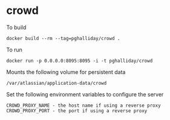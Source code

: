 # crowd

To build

```
docker build --rm --tag=pghalliday/crowd .
```

To run

```
docker run -p 0.0.0.0:8095:8095 -i -t pghalliday/crowd
```

Mounts the following volume for persistent data

```
/var/atlassian/application-data/crowd
```

Set the following environment variables to configure the server

```
CROWD_PROXY_NAME - the host name if using a reverse proxy
CROWD_PROXY_PORT - the port if using a reverse proxy
```
